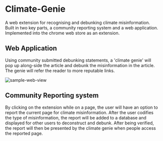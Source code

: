 # Climate-Genie

A web extension for recognising and debunking climate misinformation. Built in two key parts, a community reporting system and a web application. Implemented into the chrome web store as an extension.

## Web Application

Using community submitted debunking statements, a 'climate genie' will pop up along-side the article and debunk the misinformation in the article. The genie will refer the reader to more reputable links.

![sample-web-view](https://github.com/Fonzzy1/Climate-Genie/blob/main/Assests/Screenshots/WebpagePilotImage.png?raw=true)

## Community Reporting system

By clicking on the extension while on a page, the user will have an option to report the current page for climate misinformation. After the user codifies the type of misinformation, the report will be added to a database and displayed for other users to deconstruct and debunk. After being verified, the report will then be presented by the climate genie when people access the reported page.
